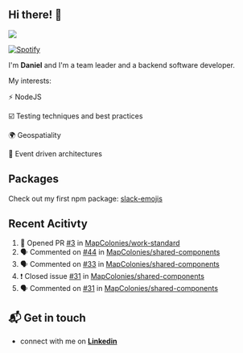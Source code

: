 ## Hi there! 👋

<p>
  <img src="https://github-readme-stats.vercel.app/api?username=syncush&theme=tokyonight">
</p>

[![Spotify](https://novatorem-rust.vercel.app/api/spotify)](https://open.spotify.com/user/syncush)

I'm **Daniel** and I'm a team leader and a backend software developer.

My interests:

⚡ NodeJS

☑️ Testing techniques and best practices

🌍 Geospatiality

🧠 Event driven architectures

## Packages
Check out my first npm package: [slack-emojis](https://www.npmjs.com/package/slack-emojis)

## Recent Acitivty
<!--START_SECTION:activity-->
1. 💪 Opened PR [#3](https://github.com//MapColonies/work-standard/pull/3) in [MapColonies/work-standard](https://github.com//MapColonies/work-standard)
2. 🗣 Commented on [#44](https://github.com//MapColonies/shared-components/issues/44) in [MapColonies/shared-components](https://github.com//MapColonies/shared-components)
3. 🗣 Commented on [#33](https://github.com//MapColonies/shared-components/issues/33) in [MapColonies/shared-components](https://github.com//MapColonies/shared-components)
4. ❗️ Closed issue [#31](https://github.com//MapColonies/shared-components/issues/31) in [MapColonies/shared-components](https://github.com//MapColonies/shared-components)
5. 🗣 Commented on [#31](https://github.com//MapColonies/shared-components/issues/31) in [MapColonies/shared-components](https://github.com//MapColonies/shared-components)
<!--END_SECTION:activity-->

## 📬 Get in touch

* connect with me on [**Linkedin**](https://www.linkedin.com/in/daniel-hermon-927372144/)
